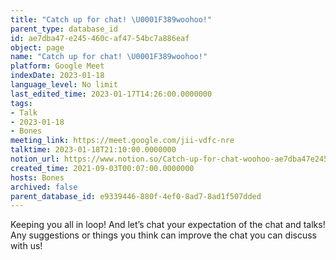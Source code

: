 ```yaml
---
title: "Catch up for chat! \U0001F389woohoo!"
parent_type: database_id
id: ae7dba47-e245-460c-af47-54bc7a886eaf
object: page
name: "Catch up for chat! \U0001F389woohoo!"
platform: Google Meet
indexDate: 2023-01-18
language_level: No limit
last_edited_time: 2023-01-17T14:26:00.0000000
tags:
- Talk
- 2023-01-18
- Bones
meeting_link: https://meet.google.com/jii-vdfc-nre
talktime: 2023-01-18T21:10:00.0000000
notion_url: https://www.notion.so/Catch-up-for-chat-woohoo-ae7dba47e245460caf4754bc7a886eaf
created_time: 2021-09-03T00:07:00.0000000
hosts: Bones
archived: false
parent_database_id: e9339446-880f-4ef0-8ad7-8ad1f507dded
---
```


Keeping you all in loop! And let’s chat your expectation of the chat and talks!
Any suggestions or things you think can improve the chat you can discuss with us!





